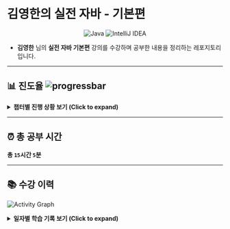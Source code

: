 # 김영한의 실전 자바 - 기본편

<p align="center">
<img src="https://img.shields.io/badge/Java-ED8B00?style=badge&logo=openjdk&logoColor=white" alt="Java"/>
<img src="https://img.shields.io/badge/IntelliJ_IDEA-000000?style=badge&logo=intellij-idea&logoColor=white" alt="IntelliJ IDEA"/>
</p>

- **김영한** 님의 **실전 자바 기본편** 강의를 수강하며 공부한 내용을 정리하는 레포지토리입니다.

---

## 📊 진도율 ![progressbar](https://geps.dev/progress/89)

<details>
<summary><strong>챕터별 진행 상황 보기 (Click to expand)</strong></summary>
<br>

| 섹션 | 주제 | 완료 여부 |
| --- | --- | :---: |
| 섹션 1 | 강의 소개와 자료 | ✅ |
| 섹션 2 | 클래스와 데이터 | ✅ |
| 섹션 3 | 기본형과 참조형 | ✅ |
| 섹션 4 | 객체 지향 프로그래밍 | ✅ |
| 섹션 5 | 생성자 | ✅ |
| 섹션 6 | 패키지 | ✅ |
| 섹션 7 | 접근 제어자 | ✅ |
| 섹션 8 | 자바 메모리 구조와 static | ✅ |
| 섹션 9 | final | ✅ |
| 섹션 10 | 상속 | ✅ |
| 섹션 11 | 다형성1 | ✅ |
| 섹션 12 | 다형성2 | ✅ |
| 섹션 13 | 다형성과 설계 | ⬜️ |
| 섹션 14 | 다음으로 | ⬜️ |

</details>

---

## ⏰ 총 공부 시간

**총 `15`시간 `5`분**

---

## 📚 수강 이력

![Activity Graph](https://activity-graph-generator.vercel.app/api/graph?start=20250811&data=10,9,7,7,5,0,0,8,12,4,10,7,9&theme=teal&size=14)

<details>
<summary><strong>일자별 학습 기록 보기 (Click to expand)</strong></summary>
<br>

| 날짜 | 학습 내용 | 공부 시간 |
| --- | --- | --- |
| 2025-08-11 | 섹션 1. 강의 소개와 자료 | 4분 |
| 2025-08-11 | 섹션 2. 클래스와 데이터 | 1시간 35분 |
| 2025-08-12 | 섹션 3. 기본형과 참조형 | 1시간 46분 |
| 2025-08-13 |섹션 4. 객체 지향 프로그래밍 | 1시간 |
| 2025-08-14 |섹션 5. 생성자 | 53분 |
| 2025-08-15 |섹션 6. 패키지 | 33분 |
| 2025-08-18 |섹션 7. 접근 제어자 | 1시간 26분 |
| 2025-08-19 |섹션 8. 자바 메모리 구조와 static | 2시간 5분 |
| 2025-08-20 |섹션 9. final | 37분 |
| 2025-08-21 |섹션 10. 상속 | 1시간 39분 |
| 2025-08-22 |섹션 11. 다형성1 | 1시간 26분 |
| 2025-08-23 |섹션 12. 다형성2 | 1시간 55분 |
| - |섹션 13. 다형성과 설계 | - |
| - |섹션 14. 다음으로 | - |

</details>

